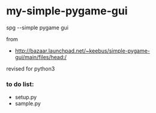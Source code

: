 # my-simple-pygame-gui  
spg --simple pygame gui  

from  
* http://bazaar.launchpad.net/~keebus/simple-pygame-gui/main/files/head:/   

revised for python3  

### to do list:  
- setup.py   
- sample.py  

